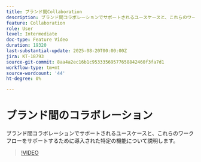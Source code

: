 ```yaml
---
title: ブランド間Collaboration
description: ブランド間コラボレーションでサポートされるユースケースと、これらのワークフローをサポートするために導入された特定の機能について説明します。
feature: Collaboration
role: User
level: Intermediate
doc-type: Feature Video
duration: 19320
last-substantial-update: 2025-08-20T00:00:00Z
jira: KT-18793
source-git-commit: 8aa4a2ec16b1c95333569577658842460f3fa7d1
workflow-type: tm+mt
source-wordcount: '44'
ht-degree: 0%

---
```



# ブランド間のコラボレーション

ブランド間コラボレーションでサポートされるユースケースと、これらのワークフローをサポートするために導入された特定の機能について説明します。

>[!VIDEO](https://video.tv.adobe.com/v/3470937/?learn=on&enablevpops&captions=jpn)

